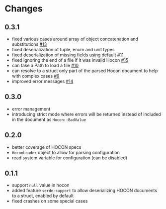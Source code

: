 # Changes

## 0.3.1

* fixed various cases around array of object concatenation and substitutions
[#13](https://github.com/mockersf/hocon.rs/issues/13)
* fixed deserialization of tuple, enum and unit types 
* fixed deserialization of missing fields using default [#11](https://github.com/mockersf/hocon.rs/issues/11)
* fixed ignoring the end of a file if it was invalid Hocon [#15](https://github.com/mockersf/hocon.rs/pull/15)
* can take a Path to load a file [#10](https://github.com/mockersf/hocon.rs/issues/10)
* can resolve to a struct only part of the parsed Hocon document to help with complex cases
[#9](https://github.com/mockersf/hocon.rs/pull/9)
* improved error messages [#14](https://github.com/mockersf/hocon.rs/pull/14)

## 0.3.0

* error management
* introducing strict mode where errors will be returned instead of included in the document as `Hocon::BadValue`

## 0.2.0

* better coverage of HOCON specs
* `HoconLoader` object to allow for parsing configuration
* read system variable for configuration (can be disabled)

## 0.1.1

* support `null` value in hocon
* added feature `serde-support` to allow deserializing HOCON documents to a struct, enabled by default
* fixed crashes on some special cases
